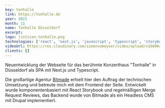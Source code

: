 ```yaml
---
key: tonhalle
link: https://tonhalle.de
year: 2021
month: 11
name: Tonhalle Düsseldorf
excerpt:
logo: listicon-tonhalle.png
technologies: ['react', 'next.js', 'javascript', 'typescript', 'storybook']
videoUrl: https://res.cloudinary.com/simonvomeyser/video/upload/v1660645519/videos-simonvomeyser.de/tonhalle.mp4
clients: []
---
```


Neuentwicklung der Webseite für das berühmte Konzerthaus "Tonhalle" in Düsseldorf als SPA mit Next.js und Typescript.

Die großartige Agentur <a href="https://bitmade.de">Bitmade</a> erhielt hier den Auftrag der technischen Umsetzung und betreute mich mit dem Frontend der Seite. Entwickelt wurde komponentenbasiert mit React Storybook und regelmäßigen Merge Request Reviews, das Backend wurde von Bitmade als ein Headless CMS mit Drupal implementiert.
